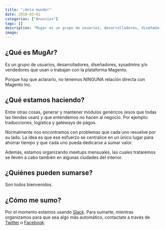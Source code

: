 ```yaml
---
title: "¡Hola mundo!"
date: 2018-03-01
categorias: ["Anuncios"]
tags: []
description: "Mugar es un grupo de usuarios, desarrolladores, diseñadores, sysadmins y/o vendedores que usan o trabajan con la plataforma Magento."
image: 
---
```


## ¿Qué es MugAr?

Es un grupo de usuarios, desarrolladores, diseñadores, sysadmins y/o vendedores que usan o trabajan con la plataforma Magento.

Porque hay que aclararlo, no tenemos NINGUNA relación directa con Magento Inc.

## ¿Qué estamos haciendo?

Entre otras cosas, generar y mantener módulos genéricos (esos que todas las tiendas usan) y que entendemos no hacen al negocio. Por ejemplo: traducciones, logística y gateways de pagos.

Normalmente nos encontramos con problemas que cada uno resuelve por su lado. La idea es que ese esfuerzo se centralice en un único lugar para ahorrar tiempo y que cada uno pueda dedicarse a sumar valor.

Además, estamos organizando meetups mensuales, las cuales trataremos se lleven a cabo también en algunas ciudades del interior.

## ¿Quiénes pueden sumarse?

Son todos bienvenidos.

## ¿Cómo me sumo?

Por el momento estamos usando [Slack](https://mugar.slack.com/). Para sumarte, mientras organizamos para que sea algo más automático, contactate a través de [Twitter](https://twitter.com/holamugar) o [Facebook](https://www.facebook.com/holamugar).
